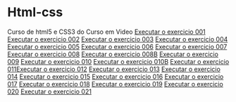 # Html-css
 Curso de html5 e CSS3 do Curso em Video
<a href= "https://drikasantos89.github.io/Html-css/Exercicios/Ex001/index.html">Executar o exercicio 001</a>
<a href= "https://drikasantos89.github.io/Html-css/Exercicios/Ex002/index.html">Executar o exercicio 002</a>
<a href= "https://drikasantos89.github.io/Html-css/Exercicios/Ex003/index.html">Executar o exercicio 003</a>
<a href= "https://drikasantos89.github.io/Html-css/Exercicios/Ex004/index.html">Executar o exercicio 004</a>
<a href= "https://drikasantos89.github.io/Html-css/Exercicios/Ex005/index.html">Executar o exercicio 005</a>
<a href= "https://drikasantos89.github.io/Html-css/Exercicios/Ex006/index.html">Executar o exercicio 006</a>
<a href= "https://drikasantos89.github.io/Html-css/Exercicios/Ex007/index.html">Executar o exercicio 007</a>
<a href= "https://drikasantos89.github.io/Html-css/Exercicios/Ex008/index.html">Executar o exercicio 008</a>
<a href= "https://drikasantos89.github.io/Html-css/Exercicios/Ex008B/index.html">Executar o exercicio 008B</a>
<a href= "https://drikasantos89.github.io/Html-css/Exercicios/Ex009/index.html">Executar o exercicio 009</a>
<a href= "https://drikasantos89.github.io/Html-css/Exercicios/Ex010/index.html">Executar o exercicio 010</a>
<a href= "https://drikasantos89.github.io/Html-css/Exercicios/Ex010B/index.html">Executar o exercicio 010B</a>
<a href= "https://drikasantos89.github.io/Html-css/Exercicios/Ex011/index.html">Executar o exercicio 011</a><a href= "https://drikasantos89.github.io/Html-css/Exercicios/Ex012/index.html">Executar o exercicio 012</a>
<a href= "https://drikasantos89.github.io/Html-css/Exercicios/Ex013/index.html">Executar o exercicio 013</a>
<a href= "https://drikasantos89.github.io/Html-css/Exercicios/Ex014/index.html">Executar o exercicio 014</a>
<a href= "https://drikasantos89.github.io/Html-css/Exercicios/Ex015/index.html">Executar o exercicio 015</a>
<a href= "https://drikasantos89.github.io/Html-css/Exercicios/Ex016/index.html">Executar o exercicio 016</a>
<a href= "https://drikasantos89.github.io/Html-css/Exercicios/Ex017/index.html">Executar o exercicio 017</a>
<a href= "https://drikasantos89.github.io/Html-css/Exercicios/Ex018/index.html">Executar o exercicio 018</a>
<a href= "https://drikasantos89.github.io/Html-css/Exercicios/Ex019/index.html">Executar o exercicio 019</a>
<a href= "https://drikasantos89.github.io/Html-css/Exercicios/Ex020/index.html">Executar o exercicio 020</a>
<a href= "https://drikasantos89.github.io/Html-css/Exercicios/Ex021/index.html">Executar o exercicio 021</a>
